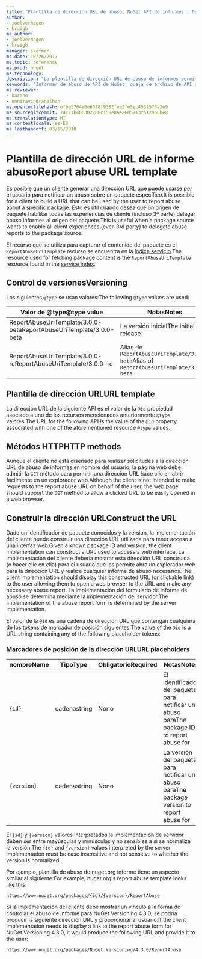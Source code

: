 ```yaml
---
title: "Plantilla de dirección URL de abuso, NuGet API de informes | Documentos de Microsoft"
author:
- joelverhagen
- kraigb
ms.author:
- joelverhagen
- kraigb
manager: skofman
ms.date: 10/26/2017
ms.topic: reference
ms.prod: nuget
ms.technology: 
description: "La plantilla de dirección URL de abuso de informes permite a los clientes mostrar un vínculo de abuso del informe en su interfaz de usuario."
keywords: "Informar de abuso de API de NuGet, queja de archivo de API de NuGet, plantilla de dirección URL de informe nuget.org"
ms.reviewer:
- karann
- unniravindranathan
ms.openlocfilehash: efbe5704e6e6028f9382fea3fe5ec453f573a2e9
ms.sourcegitcommit: 74c21b406302288c158e8ae26057132b12960be8
ms.translationtype: MT
ms.contentlocale: es-ES
ms.lasthandoff: 03/15/2018
---
```

# <a name="report-abuse-url-template"></a><span data-ttu-id="9589f-104">Plantilla de dirección URL de informe abuso</span><span class="sxs-lookup"><span data-stu-id="9589f-104">Report abuse URL template</span></span>

<span data-ttu-id="9589f-105">Es posible que un cliente generar una dirección URL que puede usarse por el usuario para notificar un abuso sobre un paquete específico.</span><span class="sxs-lookup"><span data-stu-id="9589f-105">It is possible for a client to build a URL that can be used by the user to report abuse about a specific package.</span></span> <span data-ttu-id="9589f-106">Esto es útil cuando desea que un origen de paquete habilitar todas las experiencias de cliente (incluso 3ª parte) delegar abuso informes al origen del paquete.</span><span class="sxs-lookup"><span data-stu-id="9589f-106">This is useful when a package source wants to enable all client experiences (even 3rd party) to delegate abuse reports to the package source.</span></span>

<span data-ttu-id="9589f-107">El recurso que se utiliza para capturar el contenido del paquete es el `ReportAbuseUriTemplate` recurso se encuentra en la [índice servicio](service-index.md).</span><span class="sxs-lookup"><span data-stu-id="9589f-107">The resource used for fetching package content is the `ReportAbuseUriTemplate` resource found in the [service index](service-index.md).</span></span>

## <a name="versioning"></a><span data-ttu-id="9589f-108">Control de versiones</span><span class="sxs-lookup"><span data-stu-id="9589f-108">Versioning</span></span>

<span data-ttu-id="9589f-109">Los siguientes `@type` se usan valores:</span><span class="sxs-lookup"><span data-stu-id="9589f-109">The following `@type` values are used:</span></span>

<span data-ttu-id="9589f-110">Valor de @type</span><span class="sxs-lookup"><span data-stu-id="9589f-110">@type value</span></span>                       | <span data-ttu-id="9589f-111">Notas</span><span class="sxs-lookup"><span data-stu-id="9589f-111">Notes</span></span>
--------------------------------- | -----
<span data-ttu-id="9589f-112">ReportAbuseUriTemplate/3.0.0-beta</span><span class="sxs-lookup"><span data-stu-id="9589f-112">ReportAbuseUriTemplate/3.0.0-beta</span></span> | <span data-ttu-id="9589f-113">La versión inicial</span><span class="sxs-lookup"><span data-stu-id="9589f-113">The initial release</span></span>
<span data-ttu-id="9589f-114">ReportAbuseUriTemplate/3.0.0-rc</span><span class="sxs-lookup"><span data-stu-id="9589f-114">ReportAbuseUriTemplate/3.0.0-rc</span></span>   | <span data-ttu-id="9589f-115">Alias de `ReportAbuseUriTemplate/3.0.0-beta`</span><span class="sxs-lookup"><span data-stu-id="9589f-115">Alias of `ReportAbuseUriTemplate/3.0.0-beta`</span></span>

## <a name="url-template"></a><span data-ttu-id="9589f-116">Plantilla de dirección URL</span><span class="sxs-lookup"><span data-stu-id="9589f-116">URL template</span></span>

<span data-ttu-id="9589f-117">La dirección URL de la siguiente API es el valor de la `@id` propiedad asociado a uno de los recursos mencionados anteriormente `@type` valores.</span><span class="sxs-lookup"><span data-stu-id="9589f-117">The URL for the following API is the value of the `@id` property associated with one of the aforementioned resource `@type` values.</span></span>

## <a name="http-methods"></a><span data-ttu-id="9589f-118">Métodos HTTP</span><span class="sxs-lookup"><span data-stu-id="9589f-118">HTTP methods</span></span>

<span data-ttu-id="9589f-119">Aunque el cliente no está diseñado para realizar solicitudes a la dirección URL de abuso de informes en nombre del usuario, la página web debe admitir la `GET` método para permitir una dirección URL hace clic en abrir fácilmente en un explorador web.</span><span class="sxs-lookup"><span data-stu-id="9589f-119">Although the client is not intended to make requests to the report abuse URL on behalf of the user, the web page should support the `GET` method to allow a clicked URL to be easily opened in a web browser.</span></span>

## <a name="construct-the-url"></a><span data-ttu-id="9589f-120">Construir la dirección URL</span><span class="sxs-lookup"><span data-stu-id="9589f-120">Construct the URL</span></span>

<span data-ttu-id="9589f-121">Dado un identificador de paquete conocidos y la versión, la implementación del cliente puede construir una dirección URL utilizada para tener acceso a una interfaz web.</span><span class="sxs-lookup"><span data-stu-id="9589f-121">Given a known package ID and version, the client implementation can construct a URL used to access a web interface.</span></span> <span data-ttu-id="9589f-122">La implementación del cliente debería mostrar esta dirección URL construida (o hacer clic en ella) para el usuario que les permite abra un explorador web para la dirección URL y realice cualquier informe de abuso necesarios.</span><span class="sxs-lookup"><span data-stu-id="9589f-122">The client implementation should display this constructed URL (or clickable link) to the user allowing them to open a web browser to the URL and make any necessary abuse report.</span></span> <span data-ttu-id="9589f-123">La implementación del formulario de informe de abuso se determina mediante la implementación del servidor.</span><span class="sxs-lookup"><span data-stu-id="9589f-123">The implementation of the abuse report form is determined by the server implementation.</span></span>

<span data-ttu-id="9589f-124">El valor de la `@id` es una cadena de dirección URL que contengan cualquiera de los tokens de marcador de posición siguientes:</span><span class="sxs-lookup"><span data-stu-id="9589f-124">The value of the `@id` is a URL string containing any of the following placeholder tokens:</span></span>

### <a name="url-placeholders"></a><span data-ttu-id="9589f-125">Marcadores de posición de la dirección URL</span><span class="sxs-lookup"><span data-stu-id="9589f-125">URL placeholders</span></span>

<span data-ttu-id="9589f-126">nombre</span><span class="sxs-lookup"><span data-stu-id="9589f-126">Name</span></span>        | <span data-ttu-id="9589f-127">Tipo</span><span class="sxs-lookup"><span data-stu-id="9589f-127">Type</span></span>    | <span data-ttu-id="9589f-128">Obligatorio</span><span class="sxs-lookup"><span data-stu-id="9589f-128">Required</span></span> | <span data-ttu-id="9589f-129">Notas</span><span class="sxs-lookup"><span data-stu-id="9589f-129">Notes</span></span>
----------- | ------- | -------- | -----
`{id}`      | <span data-ttu-id="9589f-130">cadena</span><span class="sxs-lookup"><span data-stu-id="9589f-130">string</span></span>  | <span data-ttu-id="9589f-131">No</span><span class="sxs-lookup"><span data-stu-id="9589f-131">no</span></span>       | <span data-ttu-id="9589f-132">El identificador del paquete para notificar un abuso para</span><span class="sxs-lookup"><span data-stu-id="9589f-132">The package ID to report abuse for</span></span>
`{version}` | <span data-ttu-id="9589f-133">cadena</span><span class="sxs-lookup"><span data-stu-id="9589f-133">string</span></span>  | <span data-ttu-id="9589f-134">No</span><span class="sxs-lookup"><span data-stu-id="9589f-134">no</span></span>       | <span data-ttu-id="9589f-135">La versión del paquete para notificar un abuso para</span><span class="sxs-lookup"><span data-stu-id="9589f-135">The package version to report abuse for</span></span>

<span data-ttu-id="9589f-136">El `{id}` y `{version}` valores interpretados la implementación de servidor deben ser entre mayúsculas y minúsculas y no sensibles a si se normaliza la versión.</span><span class="sxs-lookup"><span data-stu-id="9589f-136">The `{id}` and `{version}` values interpreted by the server implementation must be case insensitive and not sensitive to whether the version is normalized.</span></span>

<span data-ttu-id="9589f-137">Por ejemplo, plantilla de abuso de nuget.org informe tiene un aspecto similar al siguiente:</span><span class="sxs-lookup"><span data-stu-id="9589f-137">For example, nuget.org's report abuse template looks like this:</span></span>

    https://www.nuget.org/packages/{id}/{version}/ReportAbuse

<span data-ttu-id="9589f-138">Si la implementación del cliente debe mostrar un vínculo a la forma de controlar el abuso de informe para NuGet.Versioning 4.3.0, se podría producir la siguiente dirección URL y proporcionar al usuario:</span><span class="sxs-lookup"><span data-stu-id="9589f-138">If the client implementation needs to display a link to the report abuse form for NuGet.Versioning 4.3.0, it would produce the following URL and provide it to the user:</span></span>

    https://www.nuget.org/packages/NuGet.Versioning/4.3.0/ReportAbuse
